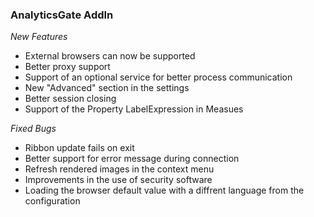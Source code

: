 ### AnalyticsGate AddIn

*New Features*
- External browsers can now be supported
- Better proxy support
- Support of an optional service for better process communication
- New "Advanced" section in the settings
- Better session closing
- Support of the Property LabelExpression in Measues
  
*Fixed Bugs*
- Ribbon update fails on exit
- Better support for error message during connection
- Refresh rendered images in the context menu
- Improvements in the use of security software
- Loading the browser default value with a diffrent language from the configuration
